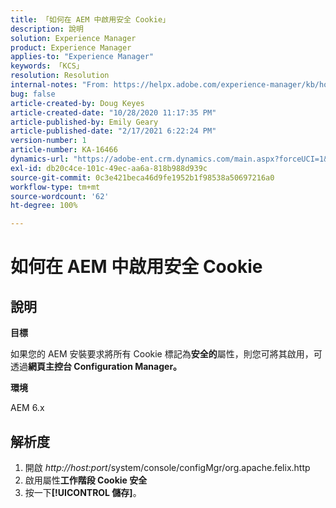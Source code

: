 ```yaml
---
title: 「如何在 AEM 中啟用安全 Cookie」
description: 說明
solution: Experience Manager
product: Experience Manager
applies-to: "Experience Manager"
keywords: 「KCS」
resolution: Resolution
internal-notes: "From: https://helpx.adobe.com/experience-manager/kb/how-to-enable-secure-cookies-in-AEM.html"
bug: false
article-created-by: Doug Keyes
article-created-date: "10/28/2020 11:17:35 PM"
article-published-by: Emily Geary
article-published-date: "2/17/2021 6:22:24 PM"
version-number: 1
article-number: KA-16466
dynamics-url: "https://adobe-ent.crm.dynamics.com/main.aspx?forceUCI=1&pagetype=entityrecord&etn=knowledgearticle&id=6396cebe-7319-eb11-a813-000d3a5937f3"
exl-id: db20c4ce-101c-49ec-aa6a-818b988d939c
source-git-commit: 0c3e421beca46d9fe1952b1f98538a50697216a0
workflow-type: tm+mt
source-wordcount: '62'
ht-degree: 100%

---
```


# 如何在 AEM 中啟用安全 Cookie

## 說明


<b>目標</b>

如果您的 AEM 安裝要求將所有 Cookie 標記為<b>安全的</b>屬性，則您可將其啟用，可透過<b>網頁主控台 Configuration Manager。</b>

<b>環境</b>

AEM 6.x


## 解析度


1. 開啟 *http://host:port*/system/console/configMgr/org.apache.felix.http
2. 啟用屬性<b>工作階段 Cookie 安全</b>
3. 按一下<b>[!UICONTROL 儲存]</b>。
